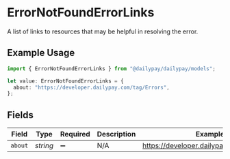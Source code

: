 # ErrorNotFoundErrorLinks

A list of links to resources that may be helpful in resolving the error.

## Example Usage

```typescript
import { ErrorNotFoundErrorLinks } from "@dailypay/dailypay/models";

let value: ErrorNotFoundErrorLinks = {
  about: "https://developer.dailypay.com/tag/Errors",
};
```

## Fields

| Field                                     | Type                                      | Required                                  | Description                               | Example                                   |
| ----------------------------------------- | ----------------------------------------- | ----------------------------------------- | ----------------------------------------- | ----------------------------------------- |
| `about`                                   | *string*                                  | :heavy_minus_sign:                        | N/A                                       | https://developer.dailypay.com/tag/Errors |
